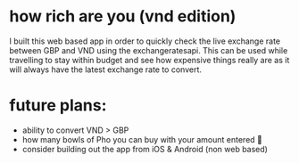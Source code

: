 # how rich are you (vnd edition)
I built this web based app in order to quickly check the live exchange rate between GBP and VND using the exchangeratesapi. This can be used while travelling to stay within budget and see how expensive things really are as it will always have the latest exchange rate to convert.

# future plans:
- ability to convert VND > GBP
- how many bowls of Pho you can buy with your amount entered 🍜
- consider building out the app from iOS & Android (non web based)
